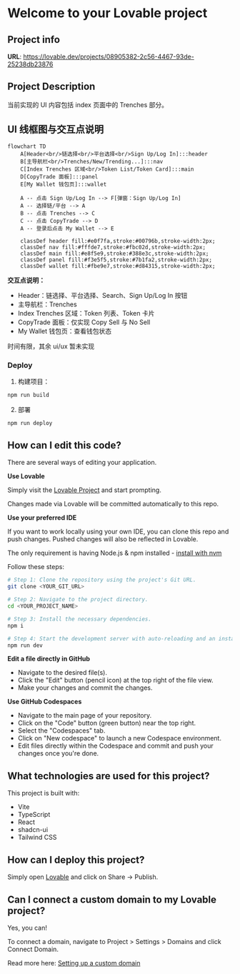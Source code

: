# Welcome to your Lovable project

## Project info

**URL**: https://lovable.dev/projects/08905382-2c56-4467-93de-25238db23876

## Project Description

当前实现的 UI 内容包括 index 页面中的 Trenches 部分。

## UI 线框图与交互点说明

```mermaid
flowchart TD
    A[Header<br/>链选择<br/>平台选择<br/>Sign Up/Log In]:::header
    B[主导航栏<br/>Trenches/New/Trending...]:::nav
    C[Index Trenches 区域<br/>Token List/Token Card]:::main
    D[CopyTrade 面板]:::panel
    E[My Wallet 钱包页]:::wallet

    A -- 点击 Sign Up/Log In --> F[弹窗：Sign Up/Log In]
    A -- 选择链/平台 --> A
    B -- 点击 Trenches --> C
    C -- 点击 CopyTrade --> D
    A -- 登录后点击 My Wallet --> E

    classDef header fill:#e0f7fa,stroke:#00796b,stroke-width:2px;
    classDef nav fill:#fffde7,stroke:#fbc02d,stroke-width:2px;
    classDef main fill:#e8f5e9,stroke:#388e3c,stroke-width:2px;
    classDef panel fill:#f3e5f5,stroke:#7b1fa2,stroke-width:2px;
    classDef wallet fill:#fbe9e7,stroke:#d84315,stroke-width:2px;
```

**交互点说明：**
- Header：链选择、平台选择、Search、Sign Up/Log In 按钮
- 主导航栏：Trenches
- Index Trenches 区域：Token 列表、Token 卡片
- CopyTrade 面板：仅实现 Copy Sell 与 No Sell
- My Wallet 钱包页：查看钱包状态

时间有限，其余 ui/ux 暂未实现

### Deploy

1. 构建项目：

```bash
npm run build
```

2. 部署
```bash
npm run deploy
```

## How can I edit this code?

There are several ways of editing your application.

**Use Lovable**

Simply visit the [Lovable Project](https://lovable.dev/projects/08905382-2c56-4467-93de-25238db23876) and start prompting.

Changes made via Lovable will be committed automatically to this repo.

**Use your preferred IDE**

If you want to work locally using your own IDE, you can clone this repo and push changes. Pushed changes will also be reflected in Lovable.

The only requirement is having Node.js & npm installed - [install with nvm](https://github.com/nvm-sh/nvm#installing-and-updating)

Follow these steps:

```sh
# Step 1: Clone the repository using the project's Git URL.
git clone <YOUR_GIT_URL>

# Step 2: Navigate to the project directory.
cd <YOUR_PROJECT_NAME>

# Step 3: Install the necessary dependencies.
npm i

# Step 4: Start the development server with auto-reloading and an instant preview.
npm run dev
```

**Edit a file directly in GitHub**

- Navigate to the desired file(s).
- Click the "Edit" button (pencil icon) at the top right of the file view.
- Make your changes and commit the changes.

**Use GitHub Codespaces**

- Navigate to the main page of your repository.
- Click on the "Code" button (green button) near the top right.
- Select the "Codespaces" tab.
- Click on "New codespace" to launch a new Codespace environment.
- Edit files directly within the Codespace and commit and push your changes once you're done.

## What technologies are used for this project?

This project is built with:

- Vite
- TypeScript
- React
- shadcn-ui
- Tailwind CSS

## How can I deploy this project?

Simply open [Lovable](https://lovable.dev/projects/08905382-2c56-4467-93de-25238db23876) and click on Share -> Publish.

## Can I connect a custom domain to my Lovable project?

Yes, you can!

To connect a domain, navigate to Project > Settings > Domains and click Connect Domain.

Read more here: [Setting up a custom domain](https://docs.lovable.dev/tips-tricks/custom-domain#step-by-step-guide)
